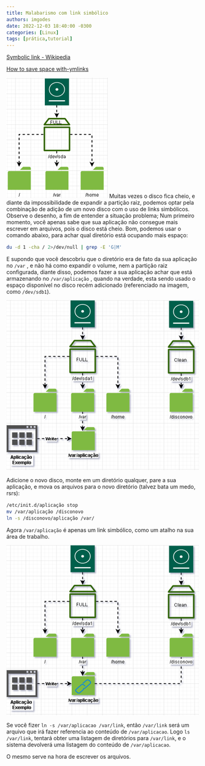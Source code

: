```yaml
---
title: Malabarismo com link simbólico
authors: imgodes
date: 2022-12-03 18:40:00 -0300
categories: [Linux]
tags: [prática,tutorial]
---
```


[Symbolic link - Wikipedia](https://en.wikipedia.org/wiki/Symbolic_link#Storage_of_symbolic_links)

[How to save space with-ymlinks](https://linuxconfig.org/how-to-save-space-with-symlinks-and-mount-points)

![Disk](./disk.png) Muitas vezes o disco fica cheio, e diante da impossibilidade de expandir a partição raiz, podemos optar pela combinação de adição de um novo disco com o uso de links simbólicos. Observe o desenho, a fim de entender a situação problema;
Num primeiro momento, você apenas sabe que sua aplicação não consegue mais escrever em arquivos, pois o disco está cheio. Bom, podemos usar o comando abaixo, para achar qual diretório está ocupando mais espaço: 

```bash
du -d 1 -cha / 2>/dev/null | grep -E 'G|M'
```

E supondo que você descobriu que o diretório era de fato da sua aplicação no `/var` , e não há como expandir o volume, nem a partição raiz configurada, diante disso, podemos fazer a sua aplicação achar que está armazenando no `/var/aplicação` , quando na verdade, esta sendo usado o espaço disponível no disco recém adicionado (referenciado na imagem, como `/dev/sdb1`).

![disk2](./disk2.png)

Adicione o novo disco, monte em um diretório qualquer, pare a sua aplicação, e mova os arquivos para o novo diretório (talvez bata um medo, rsrs):

```bash
/etc/init.d/aplicação stop
mv /var/aplicação /disconovo
ln -s /disconovo/aplicação /var/
```

Agora `/var/aplicação` é apenas um link simbólico, como um atalho na sua área de trabalho.

![disk3](./disk3.png)

Se você fizer `ln -s /var/aplicacao /var/link`, então `/var/link` será um arquivo que irá fazer referencia ao conteúdo de `/var/aplicacao`. Logo `ls /var/link`, tentará obter uma listagem de diretórios para `/var/link`, e o sistema devolverá uma listagem do conteúdo de `/var/aplicacao`.

O mesmo serve na hora de escrever os arquivos.
